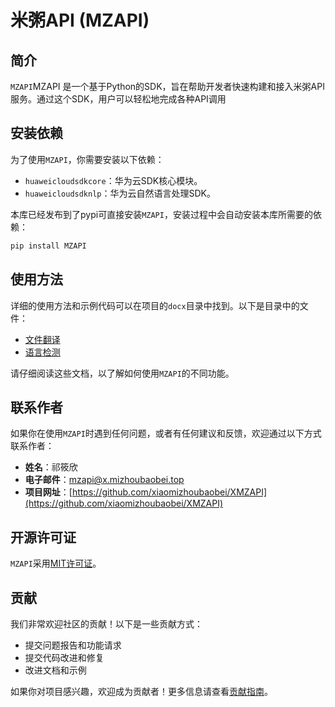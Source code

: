 # 米粥API (MZAPI)

## 简介

`MZAPI`MZAPI 是一个基于Python的SDK，旨在帮助开发者快速构建和接入米粥API服务。通过这个SDK，用户可以轻松地完成各种API调用
## 安装依赖

为了使用`MZAPI`，你需要安装以下依赖：

- `huaweicloudsdkcore`：华为云SDK核心模块。
- `huaweicloudsdknlp`：华为云自然语言处理SDK。

本库已经发布到了pypi可直接安装`MZAPI`，安装过程中会自动安装本库所需要的依赖：

```bash
pip install MZAPI
```

## 使用方法

详细的使用方法和示例代码可以在项目的`docx`目录中找到。以下是目录中的文件：

- [文件翻译](docx/translation.md)
- [语言检测](docx/language_detection.md)

请仔细阅读这些文档，以了解如何使用`MZAPI`的不同功能。

## 联系作者

如果你在使用`MZAPI`时遇到任何问题，或者有任何建议和反馈，欢迎通过以下方式联系作者：

- **姓名**：祁筱欣
- **电子邮件**：mzapi@x.mizhoubaobei.top
- **项目网址**：[https://github.com/xiaomizhoubaobei/XMZAPI](https://github.com/xiaomizhoubaobei/XMZAPI)
## 开源许可证

`MZAPI`采用[MIT许可证](LICENSE)。
## 贡献

我们非常欢迎社区的贡献！以下是一些贡献方式：

- 提交问题报告和功能请求
- 提交代码改进和修复
- 改进文档和示例

如果你对项目感兴趣，欢迎成为贡献者！更多信息请查看[贡献指南](CONTRIBUTING.md)。
```
